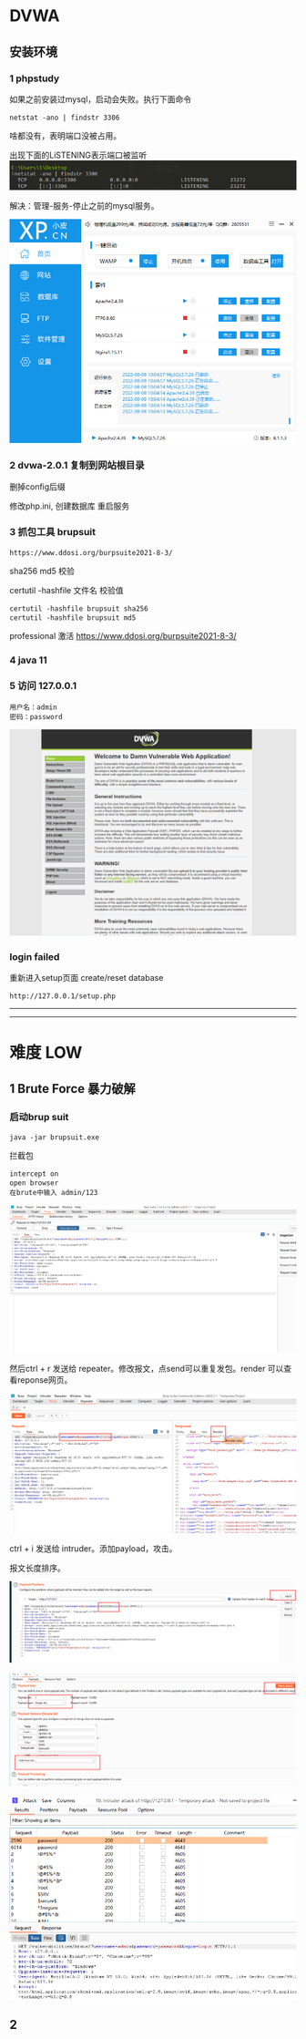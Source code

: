 # DVWA
##  安装环境
### 1 phpstudy
如果之前安装过mysql，启动会失败。执行下面命令

    netstat -ano | findstr 3306

啥都没有，表明端口没被占用。

出现下面的LiSTENING表示端口被监听
![img_2.png](img_2.png)

解决：管理-服务-停止之前的mysql服务。


![img_1.png](img_1.png)    

### 2 dvwa-2.0.1 复制到网站根目录

删掉config后缀

修改php.ini, 创建数据库 重启服务    

### 3 抓包工具 brupsuit

    https://www.ddosi.org/burpsuite2021-8-3/

sha256 md5 校验

certutil -hashfile 文件名 校验值

    certutil -hashfile brupsuit sha256
    certutil -hashfile brupsuit md5
    
professional 激活 https://www.ddosi.org/burpsuite2021-8-3/



### 4 java 11

### 5 访问 127.0.0.1

    用户名：admin
    密码：password

![img.png](img.png)

### login failed
重新进入setup页面 create/reset database

    http://127.0.0.1/setup.php

----
----

# 难度 LOW 
## 1 Brute Force 暴力破解

### 启动brup suit 

    java -jar brupsuit.exe

拦截包

    intercept on
    open browser
    在brute中输入 admin/123

![img_3.png](img_3.png)

然后ctrl + r 发送给 repeater。修改报文，点send可以重复发包。render 可以查看reponse网页。

![img_4.png](img_4.png)

ctrl + i 发送给 intruder。添加payload，攻击。

报文长度排序。

![img_5.png](img_5.png)

![img_6.png](img_6.png)

![img_7.png](img_7.png)

## 2 
